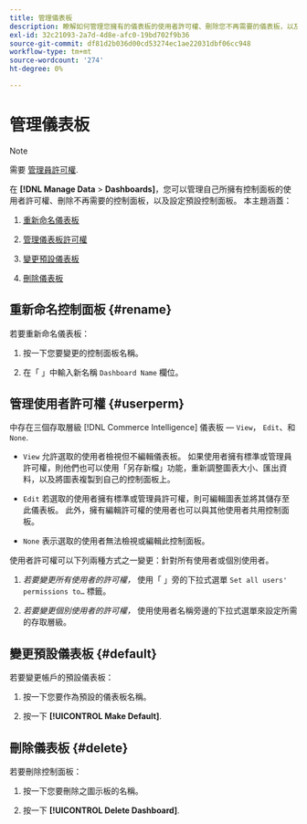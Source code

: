 ```yaml
---
title: 管理儀表板
description: 瞭解如何管理您擁有的儀表板的使用者許可權、刪除您不再需要的儀表板，以及設定預設儀表板。
exl-id: 32c21093-2a7d-4d8e-afc0-19bd702f9b36
source-git-commit: df81d2b036d00cd53274ec1ae22031dbf06cc948
workflow-type: tm+mt
source-wordcount: '274'
ht-degree: 0%

---
```


# 管理儀表板

>[!NOTE]
>
>需要 [管理員許可權](../../administrator/user-management/user-management.md).

在 **[!DNL Manage Data** > **Dashboards]**，您可以管理自己所擁有控制面板的使用者許可權、刪除不再需要的控制面板，以及設定預設控制面板。 本主題涵蓋：

1. [重新命名儀表板](#rename)

1. [管理儀表板許可權](#userperm)

1. [變更預設儀表板](#default)

1. [刪除儀表板](#delete)

## 重新命名控制面板 {#rename}

若要重新命名儀表板：

1. 按一下您要變更的控制面板名稱。

2. 在「 」中輸入新名稱 `Dashboard Name` 欄位。

## 管理使用者許可權 {#userperm}

中存在三個存取層級 [!DNL Commerce Intelligence] 儀表板 —  `View`， `Edit`、和 `None`.

* `View` 允許選取的使用者檢視但不編輯儀表板。 如果使用者擁有標準或管理員許可權，則他們也可以使用「另存新檔」功能，重新調整圖表大小、匯出資料，以及將圖表複製到自己的控制面板上。

* `Edit` 若選取的使用者擁有標準或管理員許可權，則可編輯圖表並將其儲存至此儀表板。 此外，擁有編輯許可權的使用者也可以與其他使用者共用控制面板。

* `None` 表示選取的使用者無法檢視或編輯此控制面板。

使用者許可權可以下列兩種方式之一變更：針對所有使用者或個別使用者。

1. *若要變更所有使用者的許可權，* 使用「 」旁的下拉式選單 `Set all users' permissions to…` 標籤。

1. *若要變更個別使用者的許可權，* 使用使用者名稱旁邊的下拉式選單來設定所需的存取層級。

## 變更預設儀表板 {#default}

若要變更帳戶的預設儀表板：

1. 按一下您要作為預設的儀表板名稱。

1. 按一下 **[!UICONTROL Make Default]**.

## 刪除儀表板 {#delete}

若要刪除控制面板：

1. 按一下您要刪除之圖示板的名稱。

1. 按一下 **[!UICONTROL Delete Dashboard]**.

